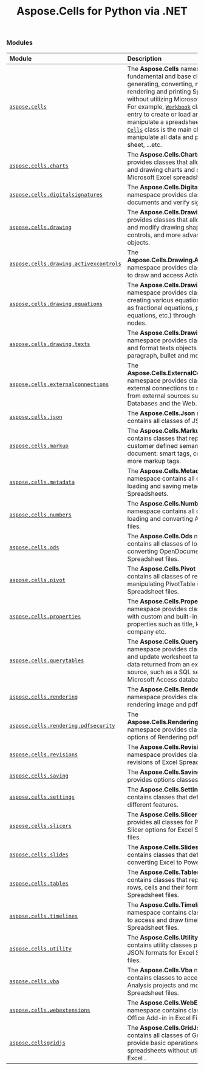﻿---
title: Aspose.Cells for Python via .NET
second_title: Aspose.Cells for Python via .NET API References
description: 
type: docs
weight: 10
url: /
is_root: true
---

### Modules
| Module | Description |
| :- | :- |
| [`aspose.cells`](/cells/python-net/aspose.cells) | The **Aspose.Cells**  namespace provides fundamental and base classes for generating, converting, modifying, rendering and printing Spreadsheets without utilizing Microsoft Excel.<br/>For example, [`Workbook`](/cells/python-net/aspose.cells/workbook) class is the main entry to create or load and then manipulate a spreadsheet file,<br/>[`Cells`](/cells/python-net/aspose.cells/cells) class is the main class to manipulate all data and properties in a sheet, ...etc. |
| [`aspose.cells.charts`](/cells/python-net/aspose.cells.charts) | The **Aspose.Cells.Charts**  namespace provides classes that allow to access and drawing charts and sparkline in Microsoft Excel spreadsheets. |
| [`aspose.cells.digitalsignatures`](/cells/python-net/aspose.cells.digitalsignatures) | The **Aspose.Cells.DigitalSignatures**  namespace provides classes to sign documents and verify signatures. |
| [`aspose.cells.drawing`](/cells/python-net/aspose.cells.drawing) | The **Aspose.Cells.Drawing**  namespace provides classes that allow to create and modify drawing shapes, form controls, and more advanced drawing objects. |
| [`aspose.cells.drawing.activexcontrols`](/cells/python-net/aspose.cells.drawing.activexcontrols) | The **Aspose.Cells.Drawing.ActiveXControls**  namespace provides classes that allow to draw and access ActiveXControl. |
| [`aspose.cells.drawing.equations`](/cells/python-net/aspose.cells.drawing.equations) | The **Aspose.Cells.Drawing.Equations**  namespace provides classes for creating various equation shapes (such as fractional equations, power equations, etc.) through equation nodes. |
| [`aspose.cells.drawing.texts`](/cells/python-net/aspose.cells.drawing.texts) | The **Aspose.Cells.Drawing.Texts**  namespace provides classes that draw and format texts objects such paragraph, bullet and more. |
| [`aspose.cells.externalconnections`](/cells/python-net/aspose.cells.externalconnections) | The **Aspose.Cells.ExternalConnections**  namespace provides classes for external connections to retrieve data from external sources such as Databases and the Web. |
| [`aspose.cells.json`](/cells/python-net/aspose.cells.json) | The **Aspose.Cells.Json**  namespace contains all classes of JSON. |
| [`aspose.cells.markup`](/cells/python-net/aspose.cells.markup) | The **Aspose.Cells.Markup**  namespace contains classes that represent customer defined semantics in a document: smart tags, custom XML and more markup tags. |
| [`aspose.cells.metadata`](/cells/python-net/aspose.cells.metadata) | The **Aspose.Cells.Metadata**  namespace contains all classes of loading and saving metadata of Spreadsheets. |
| [`aspose.cells.numbers`](/cells/python-net/aspose.cells.numbers) | The **Aspose.Cells.Numbers**  namespace contains all classes of loading and converting Apple Numbers files. |
| [`aspose.cells.ods`](/cells/python-net/aspose.cells.ods) | The **Aspose.Cells.Ods**  namespace contains all classes of loading and converting OpenDocument Spreadsheet files. |
| [`aspose.cells.pivot`](/cells/python-net/aspose.cells.pivot) | The **Aspose.Cells.Pivot**  namespace contains all classes of rendering and manipulating PivotTable in Excel Spreadsheet files. |
| [`aspose.cells.properties`](/cells/python-net/aspose.cells.properties) | The **Aspose.Cells.Properties**  namespace provides classes to work with custom and built-in Spreadsheet properties such as title, keywords, company etc. |
| [`aspose.cells.querytables`](/cells/python-net/aspose.cells.querytables) | The **Aspose.Cells.QueryTables**  namespace provides classes to access and update worksheet table built from data returned from an external data source, such as a SQL server or a Microsoft Access database. |
| [`aspose.cells.rendering`](/cells/python-net/aspose.cells.rendering) | The **Aspose.Cells.Rendering**  namespace provides classes for rendering image and pdf. |
| [`aspose.cells.rendering.pdfsecurity`](/cells/python-net/aspose.cells.rendering.pdfsecurity) | The **Aspose.Cells.Rendering.PdfSecurity**  namespace provides classes security options of Rendering pdf. |
| [`aspose.cells.revisions`](/cells/python-net/aspose.cells.revisions) | The **Aspose.Cells.Revisions**  namespace provides classes to access revisions of Excel Spreadsheet files. |
| [`aspose.cells.saving`](/cells/python-net/aspose.cells.saving) | The **Aspose.Cells.Saving**  namespace provides options classes of saving files. |
| [`aspose.cells.settings`](/cells/python-net/aspose.cells.settings) | The **Aspose.Cells.Settings**  namespace contains classes that define settings for different features. |
| [`aspose.cells.slicers`](/cells/python-net/aspose.cells.slicers) | The **Aspose.Cells.Slicers**  namespace provides all classes for Pivot Table Slicer options for Excel Spreadsheet files. |
| [`aspose.cells.slides`](/cells/python-net/aspose.cells.slides) | The **Aspose.Cells.Slides**  namespace contains classes that define settings for converting Excel to PowerPoint. |
| [`aspose.cells.tables`](/cells/python-net/aspose.cells.tables) | The **Aspose.Cells.Tables**  namespace contains classes that represent tables, rows, cells and their formatting for Excel Spreadsheet files. |
| [`aspose.cells.timelines`](/cells/python-net/aspose.cells.timelines) | The **Aspose.Cells.Timelines**  namespace contains classes that allow to access and draw timelines in Excel Spreadsheet files. |
| [`aspose.cells.utility`](/cells/python-net/aspose.cells.utility) | The **Aspose.Cells.Utility**  namespace contains utility classes processing JSON formats for Excel Spreadsheet files. |
| [`aspose.cells.vba`](/cells/python-net/aspose.cells.vba) | The **Aspose.Cells.Vba**  namespace contains classes to access Visual Basic Analysis projects and modules in Excel Spreadsheet files. |
| [`aspose.cells.webextensions`](/cells/python-net/aspose.cells.webextensions) | The **Aspose.Cells.WebExtensions**  namespace contains classes to access Office Add-in in Excel Files. |
| [`aspose.cellsgridjs`](/cells/python-net/aspose.cellsgridjs) | The **Aspose.Cells.GridJs** namespace contains all classes of GridJs which provide basic operations for managing spreadsheets without utilizing Microsoft Excel . |

